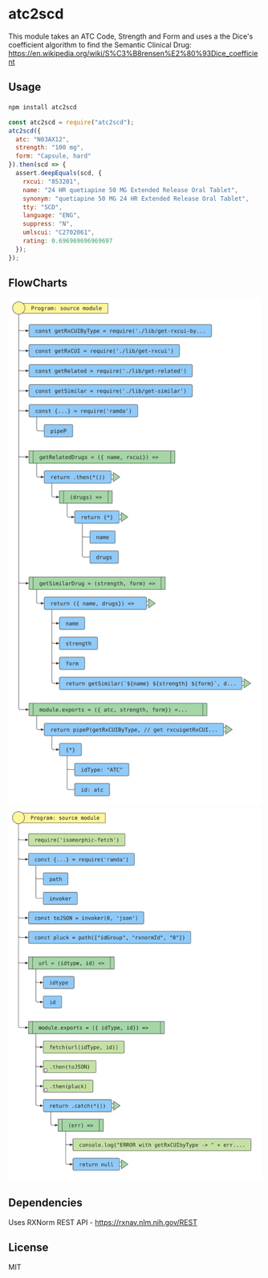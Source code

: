# atc2scd

This module takes an ATC Code, Strength and Form and uses a the Dice's coefficient algorithm to find the Semantic Clinical Drug: https://en.wikipedia.org/wiki/S%C3%B8rensen%E2%80%93Dice_coefficient

## Usage

`npm install atc2scd`

```js
const atc2scd = require("atc2scd");
atc2scd({
  atc: "N03AX12",
  strength: "100 mg",
  form: "Capsule, hard"
}).then(scd => {
  assert.deepEquals(scd, {
    rxcui: "853201",
    name: "24 HR quetiapine 50 MG Extended Release Oral Tablet",
    synonym: "quetiapine 50 MG 24 HR Extended Release Oral Tablet",
    tty: "SCD",
    language: "ENG",
    suppress: "N",
    umlscui: "C2702061",
    rating: 0.696969696969697
  });
});
```

## FlowCharts

![index](./index.js.svg)
![getRxCUIByType](./lib/get-rxcui-by-type.js.svg)

## Dependencies

Uses RXNorm REST API - https://rxnav.nlm.nih.gov/REST

## License

MIT
